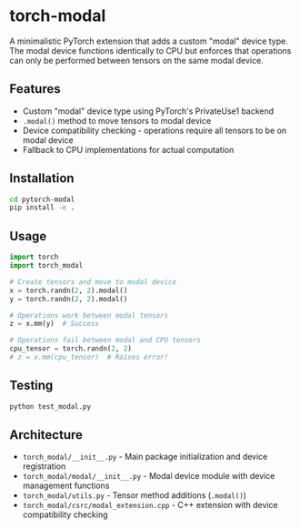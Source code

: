 # torch-modal

A minimalistic PyTorch extension that adds a custom "modal" device type. The modal device functions identically to CPU but enforces that operations can only be performed between tensors on the same modal device.

## Features

- Custom "modal" device type using PyTorch's PrivateUse1 backend
- `.modal()` method to move tensors to modal device
- Device compatibility checking - operations require all tensors to be on modal device
- Fallback to CPU implementations for actual computation

## Installation

```bash
cd pytorch-modal
pip install -e .
```

## Usage

```python
import torch
import torch_modal

# Create tensors and move to modal device
x = torch.randn(2, 2).modal()
y = torch.randn(2, 2).modal()

# Operations work between modal tensors
z = x.mm(y)  # Success

# Operations fail between modal and CPU tensors
cpu_tensor = torch.randn(2, 2)
# z = x.mm(cpu_tensor)  # Raises error!
```

## Testing

```bash
python test_modal.py
```

## Architecture

- `torch_modal/__init__.py` - Main package initialization and device registration
- `torch_modal/modal/__init__.py` - Modal device module with device management functions
- `torch_modal/utils.py` - Tensor method additions (`.modal()`)
- `torch_modal/csrc/modal_extension.cpp` - C++ extension with device compatibility checking